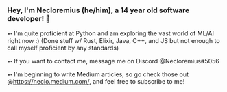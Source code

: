 ### Hey, I'm Necloremius (he/him), a 14 year old software developer! 👋

➵ I'm quite proficient at Python and am exploring the vast world of ML/AI right now :) (Done stuff w/ Rust, Elixir, Java, C++, and JS but not enough to call myself proficient by any standards)

➵ If you want to contact me, message me on Discord @Necloremius#5056



➵ I'm beginning to write Medium articles, so go check those out @https://neclo.medium.com/, and feel free to subscribe to me!












<!--
**Amdirpherian/Amdirpherian** is a ✨ _special_ ✨ repository because its `README.md` (this file) appears on your GitHub profile.

